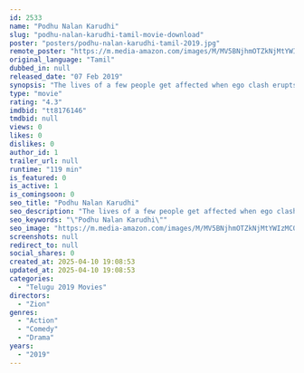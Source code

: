 ```yaml
---
id: 2533
name: "Podhu Nalan Karudhi"
slug: "podhu-nalan-karudhi-tamil-movie-download"
poster: "posters/podhu-nalan-karudhi-tamil-2019.jpg"
remote_poster: "https://m.media-amazon.com/images/M/MV5BNjhmOTZkNjMtYWIzMC00ZmQxLWIxNjMtMjY3OGFjNTFiOTllXkEyXkFqcGdeQXVyNzg3MjcwMTI@._V1_SX300.jpg"
original_language: "Tamil"
dubbed_in: null
released_date: "07 Feb 2019"
synopsis: "The lives of a few people get affected when ego clash erupts between a few cut-throat loan sharks."
type: "movie"
rating: "4.3"
imdbid: "tt8176146"
tmdbid: null
views: 0
likes: 0
dislikes: 0
author_id: 1
trailer_url: null
runtime: "119 min"
is_featured: 0
is_active: 1
is_comingsoon: 0
seo_title: "Podhu Nalan Karudhi"
seo_description: "The lives of a few people get affected when ego clash erupts between a few cut-throat loan sharks."
seo_keywords: "\"Podhu Nalan Karudhi\""
seo_image: "https://m.media-amazon.com/images/M/MV5BNjhmOTZkNjMtYWIzMC00ZmQxLWIxNjMtMjY3OGFjNTFiOTllXkEyXkFqcGdeQXVyNzg3MjcwMTI@._V1_SX300.jpg"
screenshots: null
redirect_to: null
social_shares: 0
created_at: 2025-04-10 19:08:53
updated_at: 2025-04-10 19:08:53
categories:
  - "Telugu 2019 Movies"
directors:
  - "Zion"
genres:
  - "Action"
  - "Comedy"
  - "Drama"
years:
  - "2019"
---
```

